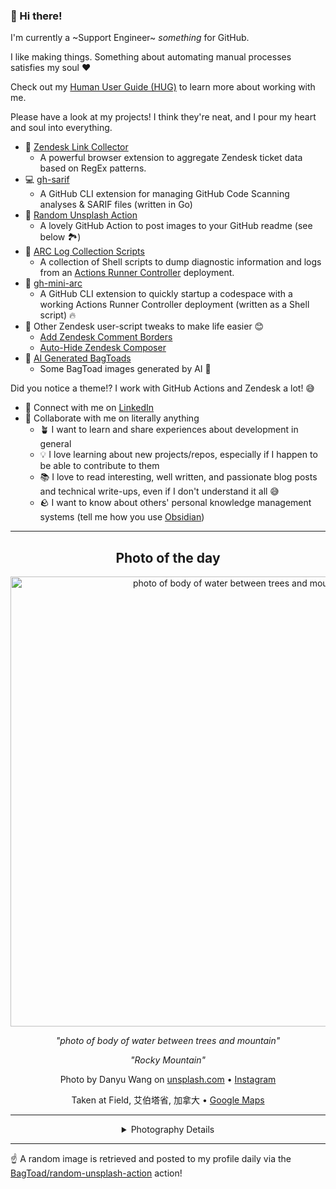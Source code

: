 ### 👋 Hi there!

I'm currently a ~Support Engineer~ _something_ for GitHub.

I like making things. Something about automating manual processes satisfies my soul ❤️

Check out my [Human User Guide (HUG)](https://gist.github.com/BagToad/a28f06f1c46e6e5d419b98921e835f40) to learn more about working with me.

Please have a look at my projects! I think they're neat, and I pour my heart and soul into everything.

- 🔗 [Zendesk Link Collector](https://github.com/BagToad/Zendesk-Link-Collector) 
  - A powerful browser extension to aggregate Zendesk ticket data based on RegEx patterns.
- 💻 [gh-sarif](https://github.com/BagToad/gh-sarif)
  - A GitHub CLI extension for managing GitHub Code Scanning analyses & SARIF files (written in Go)
- 🌊 [Random Unsplash Action](https://github.com/BagToad/random-unsplash-action)
  - A lovely GitHub Action to post images to your GitHub readme (see below 🏞️)
- 🏃 [ARC Log Collection Scripts](https://github.com/BagToad/arc-log-collection-scripts)
  - A collection of Shell scripts to dump diagnostic information and logs from an [Actions Runner Controller](https://github.com/actions/actions-runner-controller) deployment.
- 🏃 [gh-mini-arc](https://github.com/BagToad/gh-mini-arc)
  - A GitHub CLI extension to quickly startup a codespace with a working Actions Runner Controller deployment (written as a Shell script) 🔥
- 🧘 Other Zendesk user-script tweaks to make life easier 😊
  - [Add Zendesk Comment Borders](https://github.com/BagToad/add-zendesk-comment-borders)
  - [Auto-Hide Zendesk Composer](https://github.com/BagToad/Auto-Hide-Zendesk-Composer)
- 🐸 [AI Generated BagToads](https://github.com/BagToad/bagtoads)
  - Some BagToad images generated by AI 🐸

Did you notice a theme!? I work with GitHub Actions and Zendesk a lot! 😅

- 🔗 Connect with me on [LinkedIn](https://www.linkedin.com/in/kynan-ware/)
- 🤝 Collaborate with me on literally anything
  - 🪴 I want to learn and share experiences about development in general
  - 💡 I love learning about new projects/repos, especially if I happen to be able to contribute to them
  - 📚 I love to read interesting, well written, and passionate blog posts and technical write-ups, even if I don't understand it all 😅
  - 🪨 I want to know about others' personal knowledge management systems (tell me how you use [Obsidian](https://obsidian.md/))
 
----
<div align="center">

## Photo of the day
  
  <a href="https://unsplash.com/photos/photo-of-body-of-water-between-trees-and-mountain-sR7_ImYvt1Q"><img width="720" src="https://images.unsplash.com/photo-1502786129293-79981df4e689?crop=entropy&cs=tinysrgb&fit=max&fm=jpg&ixid=M3w1NTI0NDl8MHwxfHJhbmRvbXx8fHx8fHx8fDE3NDA1NDk2Mjl8&ixlib=rb-4.0.3&q=80&w=1080" alt="photo of body of water between trees and mountain"></a>
  
  <em>"photo of body of water between trees and mountain"</em>
  
  <em>"Rocky Mountain"</em>

  Photo by Danyu Wang on [unsplash.com](https://unsplash.com/) • [Instagram](https://instagram.com/w_danyu)
  
  Taken at Field, 艾伯塔省, 加拿大 • [Google Maps](https://www.google.com/maps/search/?api=1&query=51.32713889,-116.17922222)
  
  ---
  
<details>
<summary>Photography Details</summary>
  
| Parameter     | Value |
| ------------- | ----- |
| Camera Model  | EVA-AL10 |
| Exposure Time | 1/236 |
| Aperture      | 2.2 |
| Focal Length  | 4.5 |
| ISO           | 50 |
| Location      | Field, 艾伯塔省, 加拿大 (加拿大) |
| Coordinates   | Latitude 51.32713889, Longitude -116.17922222 |

### Map

```geojson
        {
            "type": "FeatureCollection",
            "features": [
                {
                    "type": "Feature",
                    "properties": {},
                    "geometry": {
                        "coordinates": [
                            -116.17922222,
                            51.32713889
                        ],
                        "type": "Point"
                    },
                    "id": 1
                },
                {
                    "type": "Feature",
                    "properties": {},
                    "geometry": {
                        "coordinates": [
                            [
                                -115.87922222,
                                51.62713889
                            ],
                            [
                                -115.87922222,
                                51.02713889
                            ],
                            [
                                -116.47922222,
                                51.02713889
                            ],
                            [
                                -116.47922222,
                                51.62713889
                            ],
                            [
                                -115.87922222,
                                51.62713889
                            ]
                        ],
                        "type": "LineString"
                    }
                }
            ]
        }
```

</details>

</div>

----

☝️ A random image is retrieved and posted to my profile daily via the [BagToad/random-unsplash-action](https://github.com/BagToad/random-unsplash-action) action!
